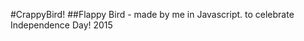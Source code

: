 #CrappyBird! 
##Flappy Bird - made by me in Javascript. to celebrate Independence Day! 2015
<img scr="/public/crappybird.gif"></img>
